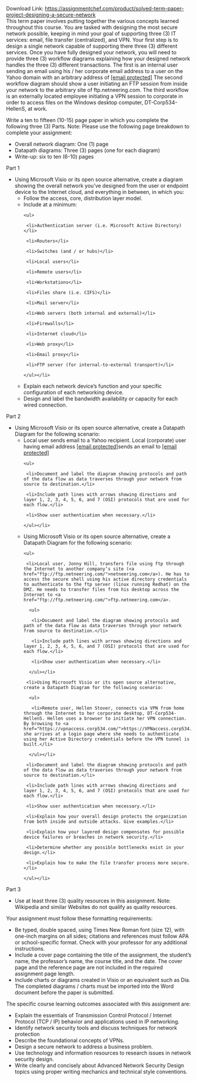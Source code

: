 Download Link: https://assignmentchef.com/product/solved-term-paper-project-designing-a-secure-network
<br>
This term paper involves putting together the various concepts learned throughout this course. You are tasked with designing the most secure network possible, keeping in mind your goal of supporting three (3) IT services: email, file transfer (centralized), and VPN. Your first step is to design a single network capable of supporting there three (3) different services. Once you have fully designed your network, you will need to provide three (3) workflow diagrams explaining how your designed network handles the three (3) different transactions. The first is an internal user sending an email using his / her corporate email address to a user on the Yahoo domain with an arbitrary address of <a href="/cdn-cgi/l/email-protection" class="__cf_email__" data-cfemail="bacfc9dfc88f898efac3dbd2d5d594d9d5d794">[email protected]</a> The second workflow diagram should show a user initiating an FTP session from inside your network to the arbitrary site of ftp.netneering.com. The third workflow is an externally located employee initiating a VPN session to corporate in order to access files on the Windows desktop computer, DT-Corp534-HellenS, at work.

Write a ten to fifteen (10-15) page paper in which you complete the following three (3) Parts. Note: Please use the following page breakdown to complete your assignment:

<ul>

 <li>Overall network diagram: One (1) page</li>

 <li>Datapath diagrams: Three (3) pages (one for each diagram)</li>

 <li>Write-up: six to ten (6-10) pages</li>

</ul>

Part 1

<ul>

 <li>Using Microsoft Visio or its open source alternative, create a diagram showing the overall network you’ve designed from the user or endpoint device to the Internet cloud, and everything in between, in which you:

  <ul>

   <li>Follow the access, core, distribution layer model.</li>

   <li>Include at a minimum:

    <ul>

     <li>Authentication server (i.e. Microsoft Active Directory)</li>

     <li>Routers</li>

     <li>Switches (and / or hubs)</li>

     <li>Local users</li>

     <li>Remote users</li>

     <li>Workstations</li>

     <li>Files share (i.e. CIFS)</li>

     <li>Mail server</li>

     <li>Web servers (both internal and external)</li>

     <li>Firewalls</li>

     <li>Internet cloud</li>

     <li>Web proxy</li>

     <li>Email proxy</li>

     <li>FTP server (for internal-to-external transport)</li>

    </ul></li>

   <li>Explain each network device’s function and your specific configuration of each networking device.</li>

   <li>Design and label the bandwidth availability or capacity for each wired connection.</li>

  </ul></li>

</ul>

Part 2

<ul>

 <li>Using Microsoft Visio or its open source alternative, create a Datapath Diagram for the following scenario:

  <ul>

   <li>Local user sends email to a Yahoo recipient. Local (corporate) user having email address <a href="/cdn-cgi/l/email-protection#563c3938382f783e3f3a3a16153924266365627835393b"><span class="__cf_email__" data-cfemail="c5adaca9a98586aab7b5f0f6f1eba6aaa8">[email protected]</span></a>sends an email to <a href="/cdn-cgi/l/email-protection" class="__cf_email__" data-cfemail="582d2b3d2a6d6b6c182139303737763b373576">[email protected]</a>

    <ul>

     <li>Document and label the diagram showing protocols and path of the data flow as data traverses through your network from source to destination.</li>

     <li>Include path lines with arrows showing directions and layer 1, 2, 3, 4, 5, 6, and 7 (OSI) protocols that are used for each flow.</li>

     <li>Show user authentication when necessary.</li>

    </ul></li>

   <li>Using Microsoft Visio or its open source alternative, create a Datapath Diagram for the following scenario:

    <ul>

     <li>Local user, Jonny Hill, transfers file using ftp through the Internet to another company’s site (<a href="ftp://ftp.netneering.com/">netneering.com</a>). He has to access the secure shell using his active directory credentials to authenticate to the ftp server (linux running Redhat) on the DMZ. He needs to transfer files from his desktop across the Internet to <a href="ftp://ftp.netneering.com/">ftp.netneering.com</a>.

      <ul>

       <li>Document and label the diagram showing protocols and path of the data flow as data traverses through your network from source to destination.</li>

       <li>Include path lines with arrows showing directions and layer 1, 2, 3, 4, 5, 6, and 7 (OSI) protocols that are used for each flow.</li>

       <li>Show user authentication when necessary.</li>

      </ul></li>

     <li>Using Microsoft Visio or its open source alternative, create a Datapath Diagram for the following scenario:

      <ul>

       <li>Remote user, Hellen Stover, connects via VPN from home through the Internet to her corporate desktop, DT-Corp534-HellenS. Hellen uses a browser to initiate her VPN connection. By browsing to <a href="https://vpnaccess.corp534.com/">https://VPNaccess.corp534.com</a>, she arrives at a login page where she needs to authenticate using her Active Directory credentials before the VPN tunnel is built.</li>

      </ul></li>

     <li>Document and label the diagram showing protocols and path of the data flow as data traverses through your network from source to destination.</li>

     <li>Include path lines with arrows showing directions and layer 1, 2, 3, 4, 5, 6, and 7 (OSI) protocols that are used for each flow.</li>

     <li>Show user authentication when necessary.</li>

     <li>Explain how your overall design protects the organization from both inside and outside attacks. Give examples.</li>

     <li>Explain how your layered design compensates for possible device failures or breaches in network security.</li>

     <li>Determine whether any possible bottlenecks exist in your design.</li>

     <li>Explain how to make the file transfer process more secure.</li>

    </ul></li>

  </ul></li>

</ul>

Part 3

<ul>

 <li>Use at least three (3) quality resources in this assignment. Note: Wikipedia and similar Websites do not qualify as quality resources.</li>

</ul>

Your assignment must follow these formatting requirements:

<ul>

 <li>Be typed, double spaced, using Times New Roman font (size 12), with one-inch margins on all sides; citations and references must follow APA or school-specific format. Check with your professor for any additional instructions.</li>

 <li>Include a cover page containing the title of the assignment, the student’s name, the professor’s name, the course title, and the date. The cover page and the reference page are not included in the required assignment page length.</li>

 <li>Include charts or diagrams created in Visio or an equivalent such as Dia. The completed diagrams / charts must be imported into the Word document before the paper is submitted.</li>

</ul>

The specific course learning outcomes associated with this assignment are:

<ul>

 <li>Explain the essentials of Transmission Control Protocol / Internet Protocol (TCP / IP) behavior and applications used in IP networking.</li>

 <li>Identify network security tools and discuss techniques for network protection</li>

 <li>Describe the foundational concepts of VPNs.</li>

 <li>Design a secure network to address a business problem.</li>

 <li>Use technology and information resources to research issues in network security design.</li>

 <li>Write clearly and concisely about Advanced Network Security Design topics using proper writing mechanics and technical style conventions.</li>

</ul>


